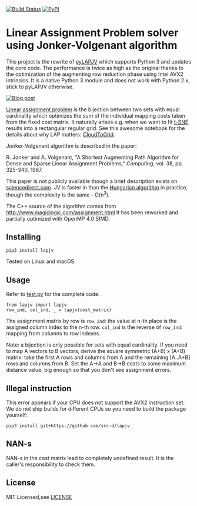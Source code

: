 [![Build Status](https://github.com/src-d/lapjv/workflows/Push/badge.svg?branch=master)](https://github.com/src-d/lapjv/actions) [![PyPI](https://img.shields.io/pypi/v/lapjv.svg)](https://pypi.python.org/pypi/lapjv)

Linear Assignment Problem solver using Jonker-Volgenant algorithm
==================================================================

This project is the rewrite of [pyLAPJV](https://github.com/hrldcpr/pyLAPJV) which
supports Python 3 and updates the core code. The performance is twice as high as
the original thanks to the optimization of the augmenting row reduction phase
using Intel AVX2 intrinsics. It is a native Python 3 module and does
not work with Python 2.x, stick to pyLAPJV otherwise.

[![Blog post](doc/mapping.png)](http://web.archive.org/web/20180611012448/https://blog.sourced.tech/post/lapjv//)

[Linear assignment problem](https://en.wikipedia.org/wiki/Assignment_problem)
is the bijection between two sets with equal cardinality which optimizes the sum
of the individual mapping costs taken from the fixed cost matrix. It naturally
arises e.g. when we want to fit [t-SNE](https://lvdmaaten.github.io/tsne/) results
into a rectangular regular grid.
See this awesome notebook for the details about why LAP matters:
[CloudToGrid](https://github.com/kylemcdonald/CloudToGrid/blob/master/CloudToGrid.ipynb).

Jonker-Volgenant algorithm is described in the paper:

R. Jonker and A. Volgenant, "A Shortest Augmenting Path Algorithm for Dense and Sparse Linear Assignment Problems," _Computing_, vol. 38, pp. 325-340, 1987.

This paper is not publicly available though a brief description exists on
[sciencedirect.com](http://www.sciencedirect.com/science/article/pii/S0166218X99001729).
JV is faster in than the [Hungarian algorithm](https://en.wikipedia.org/wiki/Hungarian_algorithm) in practice,
though the complexity is the same - O(n<sup>3</sup>).

The C++ source of the algorithm comes from http://www.magiclogic.com/assignment.html
It has been reworked and partially optimized with OpenMP 4.0 SIMD.

Installing
----------
```
pip3 install lapjv
```
Tested on Linux and macOS.

Usage
-----
Refer to [test.py](test.py) for the complete code.

```
from lapjv import lapjv
row_ind, col_ind, _ = lapjv(cost_matrix)
```

The assignment matrix by row is `row_ind`: the value at n-th place is the assigned column index to the n-th row.
`col_ind` is the reverse of `row_ind`: mapping from columns to row indexes.

Note: a bijection is only possible for sets with equal cardinality. If you need to map A vectors to B vectors,
derive the square symmetric (A+B) x (A+B) matrix: take the first A rows and columns from A and
the remaining [A..A+B] rows and columns from B. Set the A->A and B->B costs to some maximum distance value,
big enough so that you don't see assignment errors.

Illegal instruction
-------------------

This error appears if your CPU does not support the AVX2 instruction set. We do not ship builds for different CPUs so you need to build the package yourself:

```
pip3 install git+https://github.com/src-d/lapjv
```

NAN-s
-----

NAN-s in the cost matrix lead to completely undefined result. It is the caller's responsibility to check them.

License
-------
MIT Licensed,see [LICENSE](LICENSE)
